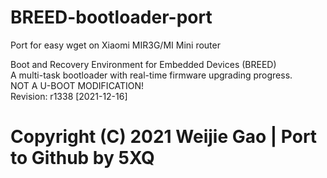 # BREED-bootloader-port
Port for easy wget on Xiaomi MIR3G/MI Mini router

Boot and Recovery Environment for Embedded Devices (BREED)  
A multi-task bootloader with real-time firmware upgrading progress.  
NOT A U-BOOT MODIFICATION!  
Revision: r1338 [2021-12-16]
# Copyright (C) 2021 Weijie Gao | Port to Github by 5XQ
